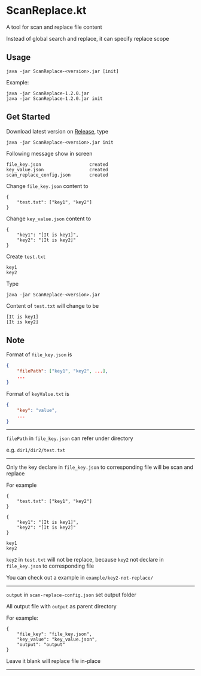 # ScanReplace.kt

A tool for scan and replace file content

Instead of global search and replace, it can specify replace scope

## Usage

```
java -jar ScanReplace-<version>.jar [init]
```

Example:

```
java -jar ScanReplace-1.2.0.jar
java -jar ScanReplace-1.2.0.jar init
```

## Get Started

Download latest version on [Release](https://github.com/CWKSC/ScanReplace.kt/releases), type

```
java -jar ScanReplace-<version>.jar init
```

Following message show in screen

```
file_key.json                  created
key_value.json                 created
scan_replace_config.json       created
```

Change `file_key.json` content to

```
{
    "test.txt": ["key1", "key2"]
}
```

Change `key_value.json` content to

```
{
    "key1": "[It is key1]",
    "key2": "[It is key2]"
}
```

Create `test.txt`

```
key1
key2
```

Type

```
java -jar ScanReplace-<version>.jar
```

Content of `test.txt` will change to be

```
[It is key1]
[It is key2]
```

## Note

Format of `file_key.json` is

```json
{
    "filePath": ["key1", "key2", ...],
    ...
}
```

Format of `keyValue.txt` is

```json
{
    "key": "value",
    ...
}
```

___

`filePath` in `file_key.json` can refer under directory

e.g. `dir1/dir2/test.txt` 

___

Only the key declare in `file_key.json` to corresponding file will be scan and replace

For example

```
{
    "test.txt": ["key1", "key2"]
}
```

```
{
    "key1": "[It is key1]",
    "key2": "[It is key2]"
}
```

```
key1
key2
```

`key2` in `test.txt` will not be replace, because `key2` not declare in `file_key.json` to corresponding file

You can check out a example in `example/key2-not-replace/`

___

`output` in `scan-replace-config.json` set output folder

All output file with `output` as parent directory

For example:

```
{
    "file_key": "file_key.json",
    "key_value": "key_value.json",
    "output": "output"
}
```

Leave it blank will replace file in-place

___


